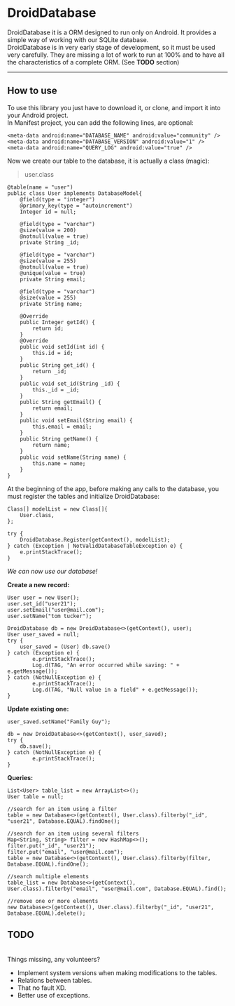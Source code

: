 <h1 id="droiddatabase">DroidDatabase</h1>

<p>DroidDatabase it is a ORM designed to run only on Android. It provides a simple way of working with our SQLite database. <br>
DroidDatabase is in very early stage of development, so it must be used very carefully. They are missing a lot of work to run at 100% and to have all the characteristics of a complete ORM. (See <strong>TODO</strong> section)</p>

<hr>

<h2 id="how-to-use">How to use</h2>

<p>To use this library you just have to download it, or clone, and import it into your Android project. <br>
In Manifest project, you can add the following lines, are optional:</p>

<pre><code>&lt;meta-data android:name="DATABASE_NAME" android:value="community" /&gt;
&lt;meta-data android:name="DATABASE_VERSION" android:value="1" /&gt;
&lt;meta-data android:name="QUERY_LOG" android:value="true" /&gt;
</code></pre>

<p>Now we create our table to the database, it is actually a class (magic):</p>

<blockquote>
  <p>user.class</p>
</blockquote>

<pre><code>@table(name = "user")
public class User implements DatabaseModel{
    @field(type = "integer")
    @primary_key(type = "autoincrement")
    Integer id = null;

    @field(type = "varchar")
    @size(value = 200)
    @notnull(value = true)
    private String _id;

    @field(type = "varchar")
    @size(value = 255)
    @notnull(value = true)
    @unique(value = true)
    private String email;

    @field(type = "varchar")
    @size(value = 255)
    private String name;

    @Override
    public Integer getId() {
        return id;
    }
    @Override
    public void setId(int id) {
        this.id = id;
    }    
    public String get_id() {
        return _id;
    }
    public void set_id(String _id) {
        this._id = _id;
    }    
    public String getEmail() {
        return email;
    }
    public void setEmail(String email) {
        this.email = email;
    }    
    public String getName() {
        return name;
    }    
    public void setName(String name) {
        this.name = name;
    }
}
</code></pre>

<p>At the beginning of the app, before making any calls to the database, you must register the tables and initialize DroidDatabase:</p>

<pre><code>Class[] modelList = new Class[]{
    User.class,
};

try {
    DroidDatabase.Register(getContext(), modelList);
} catch (Exception | NotValidDatabaseTableException e) {
    e.printStackTrace();
}
</code></pre>

<p><em>We can now use our database!</em> </p>

<p><strong>Create a new record:</strong> </p>

<pre><code>User user = new User();            
user.set_id("user21");
user.setEmail("user@mail.com");
user.setName("tom tucker");

DroidDatabase db = new DroidDatabase&lt;&gt;(getContext(), user);
User user_saved = null;
try {
    user_saved = (User) db.save()
} catch (Exception e) {
        e.printStackTrace();
        Log.d(TAG, "An error occurred while saving: " + e.getMessage());
} catch (NotNullException e) {
        e.printStackTrace();
        Log.d(TAG, "Null value in a field" + e.getMessage());
}
</code></pre>

<p><strong>Update existing one:</strong> </p>

<pre><code>user_saved.setName("Family Guy");

db = new DroidDatabase&lt;&gt;(getContext(), user_saved);
try {
    db.save();
} catch (NotNullException e) {
        e.printStackTrace();
}
</code></pre>

<p><strong>Queries:</strong></p>

<pre><code>List&lt;User&gt; table_list = new ArrayList&lt;&gt;();
User table = null;

//search for an item using a filter    
table = new Database&lt;&gt;(getContext(), User.class).filterby("_id", "user21", Database.EQUAL).findOne();

//search for an item using several filters
Map&lt;String, String&gt; filter = new HashMap&lt;&gt;();
filter.put("_id", "user21");
filter.put("email", "user@mail.com");
table = new Database&lt;&gt;(getContext(), User.class).filterby(filter, Database.EQUAL).findOne();

//search multiple elements 
table_list = new Database&lt;&gt;(getContext(), User.class).filterby("email", "user@mail.com", Database.EQUAL).find();

//remove one or more elements
new Database&lt;&gt;(getContext(), User.class).filterby("_id", "user21", Database.EQUAL).delete();
</code></pre>

<p></p><h2 id="todo"> TODO</h2> <br>
Things missing, any volunteers?<p></p>

<ul>
<li>Implement system versions when making modifications to the tables.</li>
<li>Relations between tables.</li>
<li>That no fault XD.</li>
<li>Better use of exceptions.</li>
</ul>
